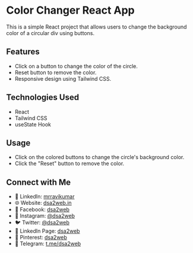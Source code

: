# Color Changer React App

This is a simple React project that allows users to change the background color of a circular div using buttons.

## Features

- Click on a button to change the color of the circle.
- Reset button to remove the color.
- Responsive design using Tailwind CSS.

## Technologies Used

- React
- Tailwind CSS
- useState Hook

## Usage

- Click on the colored buttons to change the circle's background color.
- Click the "Reset" button to remove the color.

## Connect with Me

- 🔗 LinkedIn: [mrravikumar](https://www.linkedin.com/in/mrravikumar)
- 🌐 Website: [dsa2web.in](https://www.dsa2web.in)
- 📘 Facebook: [dsa2web](https://www.facebook.com/dsa2web)
- 📸 Instagram: [@dsa2web](https://www.instagram.com/dsa2web)
- 🐦 Twitter: [@dsa2web](https://www.twitter.com/dsa2web)
- 📩 LinkedIn Page: [dsa2web](https://www.linkedin.com/company/dsa2web)
- 📌 Pinterest: [dsa2web](https://www.pinterest.com/dsa2web)
- 📢 Telegram: [t.me/dsa2web](https://t.me/dsa2web)
